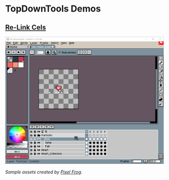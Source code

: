 # TopDownTools Demos

## [Re-Link Cels](../Relink-RelinkCels.md#re-link-all-cels) 

![Re-Link demo](../../assets/demos/demo-relink.gif)

*Sample assets created by [Pixel Frog](https://pixelfrog-assets.itch.io/pirate-bomb).*